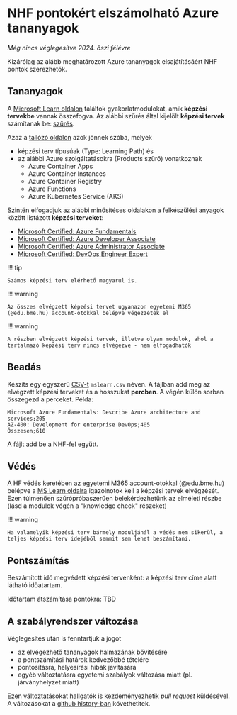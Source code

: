 # NHF pontokért elszámolható Azure tananyagok
*Még nincs véglegesítve 2024. őszi félévre*

Kizárólag az alább meghatározott Azure tananyagok elsajátításáért NHF pontok szerezhetők.

## Tananyagok

A [Microsoft Learn oldalon](https://learn.microsoft.com/hu-hu/learn/) találtok gyakorlatmodulokat, amik **képzési tervekbe** vannak összefogva. Az alábbi szűrés által kijelölt **képzési tervek** számítanak be: [szűrés](https://learn.microsoft.com/en-us/training/browse/?expanded=azure&products=azure-container-apps%2Cazure-container-instances%2Cazure-container-registry%2Cazure-functions%2Cazure-kubernetes-service&resource_type=learning%20path).

Azaz a [tallózó oldalon](https://learn.microsoft.com/en-us/learn/browse/) azok jönnek szóba, melyek

- képzési terv típusúak (Type: Learning Path) és
- az alábbi Azure szolgáltatásokra (Products szűrő) vonatkoznak
  - Azure Container Apps
  - Azure Container Instances
  - Azure Container Registry
  - Azure Functions
  - Azure Kubernetes Service (AKS)

Szintén elfogadjuk az alábbi minősítéses oldalakon a felkészülési anyagok között listázott **képzési terveket**:

- [Microsoft Certified: Azure Fundamentals](https://learn.microsoft.com/en-us/credentials/certifications/azure-fundamentals)
- [Microsoft Certified: Azure Developer Associate](https://learn.microsoft.com/en-us/credentials/certifications/azure-developer/?practice-assessment-type=certification#certification-prepare-for-the-exam)
- [Microsoft Certified: Azure Administrator Associate](https://learn.microsoft.com/en-us/credentials/certifications/azure-administrator/?practice-assessment-type=certification#certification-prepare-for-the-exam)
- [Microsoft Certified: DevOps Engineer Expert](https://learn.microsoft.com/en-us/credentials/certifications/devops-engineer/)

!!! tip

    Számos képzési terv elérhető magyarul is.

!!! warning

    Az összes elvégzett képzési tervet ugyanazon egyetemi M365 (@edu.bme.hu) account-otokkal belépve végezzétek el

!!! warning

    A részben elvégzett képzési tervek, illetve olyan modulok, ahol a tartalmazó képzési terv nincs elvégezve - nem elfogadhatók

## Beadás

Készíts egy egyszerű [CSV-t](https://en.wikipedia.org/wiki/Comma-separated_values) `mslearn.csv` néven. A fájlban add meg az elvégzett képzési terveket és a hosszukat **percben**. A végén külön sorban összegezd a perceket. Példa:

```
Microsoft Azure Fundamentals: Describe Azure architecture and services;205
AZ-400: Development for enterprise DevOps;405
Összesen;610
```

A fájlt add be a NHF-fel együtt.

## Védés

A HF védés keretében az egyetemi M365 account-otokkal (@edu.bme.hu) belépve a [MS Learn oldalra](https://learn.microsoft.com/hu-hu/learn/) igazolnotok kell a képzési tervek elvégzését. Ezen túlmenően szúrópróbaszerűen belekérdezhetünk az elméleti részbe (lásd a modulok végén a "knowledge check" részeket)

!!! warning

    Ha valamelyik képzési terv bármely moduljánál a védés nem sikerül, a teljes képzési terv idejéből semmit sem lehet beszámítani.

## Pontszámítás

Beszámított idő megvédett képzési tervenként: a képzési terv címe alatt látható időatartam.

Időtartam átszámítása pontokra: TBD

## A szabályrendszer változása

Véglegesítés után is fenntartjuk a jogot

- az elvégezhető tananyagok halmazának bővítésére
- a pontszámítási határok kedvezőbbé tételére
- pontosításra, helyesírási hibák javítására
- egyéb változtatásra egyetemi szabályok változása miatt (pl. járványhelyzet miatt)

Ezen változtatásokat hallgatók is kezdeményezhetik *pull request* küldésével.
A változásokat a [github history-ban](https://github.com/bmeviaumb11/skalazhato/commits/master/docs/homework/mslearning.md) követhetitek.
